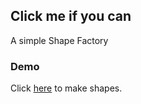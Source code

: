 ## Click me if you can

A simple Shape Factory

### Demo

Click [here]( https://chamanbawa.github.io/Shape-factory/) to make shapes.

